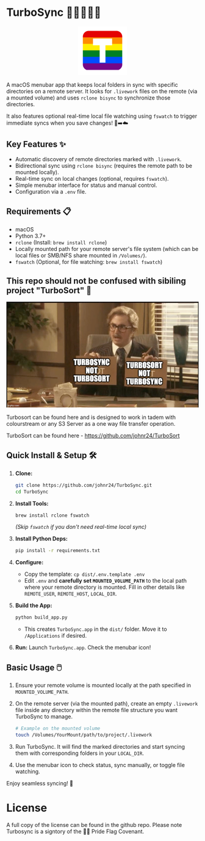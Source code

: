 # TurboSync 🏳️‍🌈🚀🏳️‍⚧️

<p align="center"><img src="turbo_sync/icon.png" alt="the turbo link icon which is a gay pride flag with the letter T in the middle of it, the icon has rounded corners much like any other app icon" width="128"></p>

A macOS menubar app that keeps local folders in sync with specific directories on a remote server. It looks for `.livework` files on the remote (via a mounted volume) and uses `rclone bisync` to synchronize those directories.

It also features optional real-time local file watching using `fswatch` to trigger immediate syncs when you save changes! 💾➡️☁️

## Key Features ✨

*   Automatic discovery of remote directories marked with `.livework`.
*   Bidirectional sync using `rclone bisync` (requires the remote path to be mounted locally).
*   Real-time sync on local changes (optional, requires `fswatch`).
*   Simple menubar interface for status and manual control.
*   Configuration via a `.env` file.

## Requirements 📋

*   macOS
*   Python 3.7+
*   `rclone` (Install: `brew install rclone`)
*   Locally mounted path for your remote server's file system (which can be local files or SMB/NFS share mounted in `/Volumes/`).
*   `fswatch` (Optional, for file watching: `brew install fswatch`)

## This repo should not be confused with sibiling project "TurboSort" 👀
<p align="center"><img src="readme/image.png" alt="The image depicts a David Mitchell from that Mitchell and Web Look, in the get me hennimore sketch, in a suit holding two signs one says Turbosync, Not TurboSort the other says, Turbo Sort not Turbo Sync, David is sitting down across from a table, a medium wide shot. set against an office background." width="512"></p>

Turbosort can be found here and is designed to work in tadem with colourstream or any S3 Server as a one way file transfer operation. 

TurboSort can be found here - https://github.com/johnr24/TurboSort

## Quick Install & Setup 🛠️

1.  **Clone:**
    ```bash
    git clone https://github.com/johnr24/TurboSync.git
    cd TurboSync
    ```

2.  **Install Tools:**
    ```bash
    brew install rclone fswatch
    ```
    *(Skip `fswatch` if you don't need real-time local sync)*

3.  **Install Python Deps:**
    ```bash
    pip install -r requirements.txt
    ```

4.  **Configure:**
    *   Copy the template: `cp dist/.env.template .env`
    *   Edit `.env` and **carefully set `MOUNTED_VOLUME_PATH`** to the local path where your remote directory is mounted. Fill in other details like `REMOTE_USER`, `REMOTE_HOST`, `LOCAL_DIR`.

5.  **Build the App:**
    ```bash
    python build_app.py
    ```
    *   This creates `TurboSync.app` in the `dist/` folder. Move it to `/Applications` if desired.

6.  **Run:** Launch `TurboSync.app`. Check the menubar icon!

## Basic Usage 🖱️

1.  Ensure your remote volume is mounted locally at the path specified in `MOUNTED_VOLUME_PATH`.
2.  On the remote server (via the mounted path), create an empty `.livework` file inside any directory within the remote file structure you want TurboSync to manage.

    ```bash
    # Example on the mounted volume
    touch /Volumes/YourMount/path/to/project/.livework
    ```
3.  Run TurboSync. It will find the marked directories and start syncing them with corresponding folders in your `LOCAL_DIR`.
4.  Use the menubar icon to check status, sync manually, or toggle file watching.

Enjoy seamless syncing! 🎉


# License 

A full copy of the license can be found in the github repo.
Please note Turbosync is a signtory of the 🏳️‍🌈 Pride Flag Covenant.
